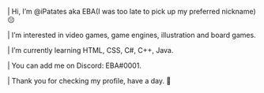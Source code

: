 | Hi, I’m @iPatates aka EBA(I was too late to pick up my preferred nickname) 😔

| I’m interested in video games, game engines, illustration and board games.

| I’m currently learning HTML, CSS, C#, C++, Java.

| You can add me on Discord: EBA#0001.

| Thank you for checking my profile, have a day. 👋
